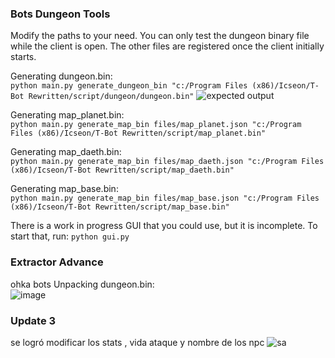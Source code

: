 ### Bots Dungeon Tools

Modify the paths to your need. You can only test the dungeon binary file while the client is open. The other files are registered once the client initially starts.

Generating dungeon.bin:\
`python main.py generate_dungeon_bin "c:/Program Files (x86)/Icseon/T-Bot Rewritten/script/dungeon/dungeon.bin"`
![expected output](img/expected.png)

Generating map_planet.bin:\
`python main.py generate_map_bin files/map_planet.json "c:/Program Files (x86)/Icseon/T-Bot Rewritten/script/map_planet.bin"`

Generating map_daeth.bin:\
`python main.py generate_map_bin files/map_daeth.json "c:/Program Files (x86)/Icseon/T-Bot Rewritten/script/map_daeth.bin"`

Generating map_base.bin:\
`python main.py generate_map_bin files/map_base.json "c:/Program Files (x86)/Icseon/T-Bot Rewritten/script/map_base.bin"`

There is a work in progress GUI that you could use, but it is incomplete. To start that, run:
`python gui.py`
### Extractor Advance
ohka bots
Unpacking  dungeon.bin:\
![image](https://github.com/user-attachments/assets/d4813831-109b-4c3a-9e5e-c7060ea6218b)

### Update 3
se logró modificar los stats , vida ataque y nombre de los npc
![sa](https://github.com/user-attachments/assets/f39deef3-9e0d-4acb-988d-cb61304779e9)


